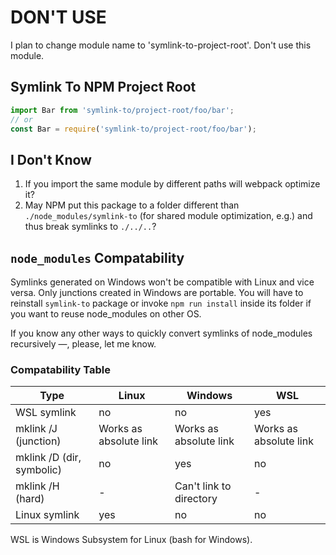 # DON'T USE

I plan to change module name to 'symlink-to-project-root'.
Don't use this module.

## Symlink To NPM Project Root

```js
import Bar from 'symlink-to/project-root/foo/bar';
// or
const Bar = require('symlink-to/project-root/foo/bar');

```

## I Don't Know

1. If you import the same module by different paths will webpack optimize it?
2. May NPM put this package to a folder different than `./node_modules/symlink-to` (for shared module optimization, e.g.)
and thus break symlinks to `./../..`?

## `node_modules` Compatability

Symlinks generated on Windows won't be compatible with Linux and vice versa.
Only junctions created in Windows are portable.
You will have to reinstall `symlink-to` package or invoke `npm run install`
inside its folder if you want to reuse node_modules on other OS.

If you know any other ways to quickly convert symlinks of node_modules recursively —, please, let me know.

### Compatability Table

Type                      | Linux                  | Windows                 | WSL
--------------------------|------------------------|-------------------------|------------------------
WSL symlink               | no                     | no                      | yes
mklink /J (junction)      | Works as absolute link | Works as absolute link  | Works as absolute link
mklink /D (dir, symbolic) | no                     | yes                     | no
mklink /H (hard)          | -                      | Can't link to directory | -
Linux symlink             | yes                    | no                      | no

WSL is Windows Subsystem for Linux (bash for Windows).
